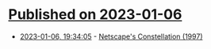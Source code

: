 # [Published on 2023-01-06](index.md)

* [2023-01-06, 19:34:05](https://news.ycombinator.com/item?id=34279701) - [Netscape's Constellation (1997)](https://people.apache.org/~jim/NewArchitect/webrevu/1997/02_07/developers/02_07_97_2.html)
